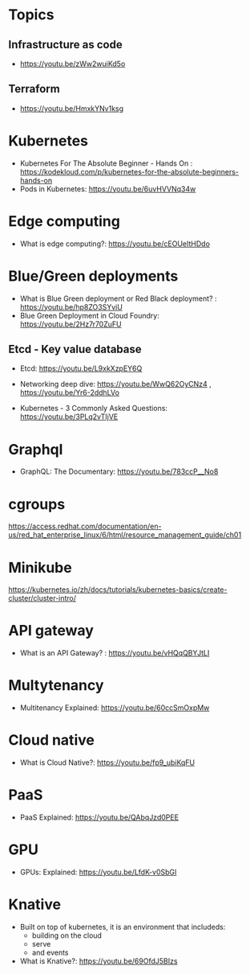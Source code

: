 # Topics
## Infrastructure as code
- https://youtu.be/zWw2wuiKd5o 

## Terraform
- https://youtu.be/HmxkYNv1ksg

# Kubernetes
- Kubernetes For The Absolute Beginner - Hands On : https://kodekloud.com/p/kubernetes-for-the-absolute-beginners-hands-on
- Pods in Kubernetes: https://youtu.be/6uvHVVNq34w

# Edge computing
- What is edge computing?: https://youtu.be/cEOUeItHDdo

# Blue/Green deployments
- What is Blue Green deployment or Red Black deployment? : https://youtu.be/hp8ZO3SYviU
- Blue Green Deployment in Cloud Foundry: https://youtu.be/2Hz7r70ZuFU

## Etcd - Key value database
- Etcd: https://youtu.be/L9xkXzpEY6Q

- Networking deep dive: https://youtu.be/WwQ62OyCNz4 , https://youtu.be/Yr6-2ddhLVo
-  Kubernetes - 3 Commonly Asked Questions: https://youtu.be/3PLq2vTIjVE

# Graphql
- GraphQL: The Documentary: https://youtu.be/783ccP__No8

# cgroups
https://access.redhat.com/documentation/en-us/red_hat_enterprise_linux/6/html/resource_management_guide/ch01

# Minikube
https://kubernetes.io/zh/docs/tutorials/kubernetes-basics/create-cluster/cluster-intro/

# API gateway
- What is an API Gateway? : https://youtu.be/vHQqQBYJtLI

# Multytenancy
- Multitenancy Explained: https://youtu.be/60ccSmOxpMw

# Cloud native
- What is Cloud Native?: https://youtu.be/fp9_ubiKqFU

# PaaS
- PaaS Explained: https://youtu.be/QAbqJzd0PEE

# GPU
- GPUs: Explained: https://youtu.be/LfdK-v0SbGI

# Knative
- Built on top of kubernetes, it is an environment that includeds:
  - building on the cloud
  - serve
  - and events
- What is Knative?: https://youtu.be/69OfdJ5BIzs
